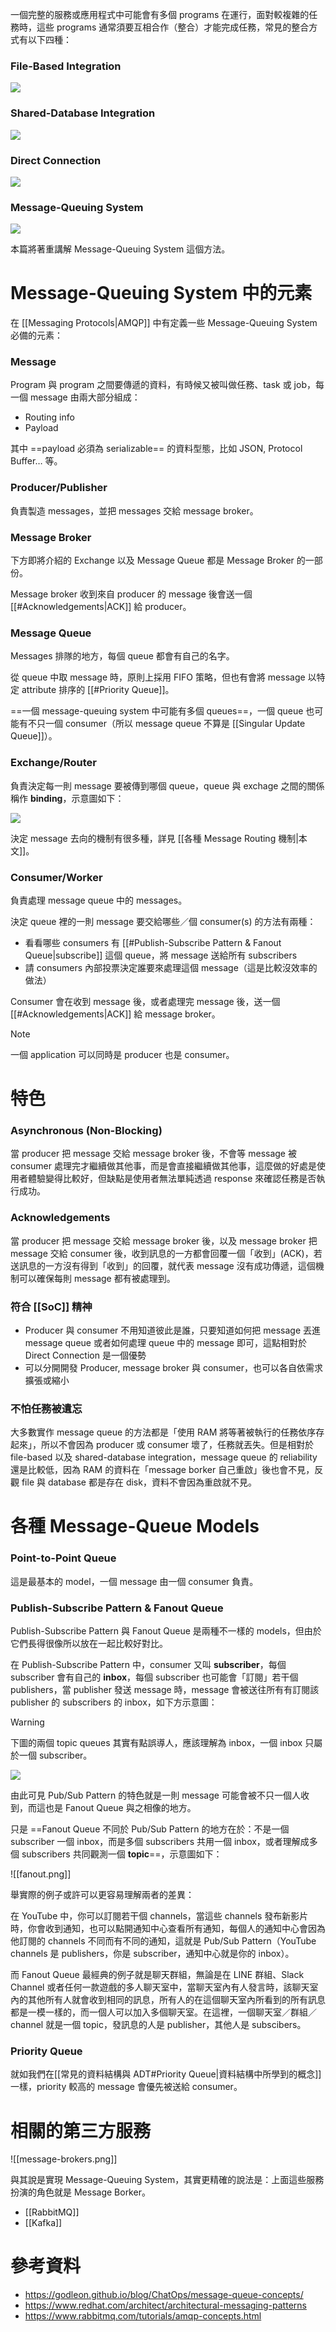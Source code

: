 一個完整的服務或應用程式中可能會有多個 programs 在運行，面對較複雜的任務時，這些 programs 通常須要互相合作（整合）才能完成任務，常見的整合方式有以下四種：

### File-Based Integration

![](<https://raw.githubusercontent.com/Jamison-Chen/KM-software/master/img/message-queue_file-based-integration.png>)

### Shared-Database Integration

![](<https://raw.githubusercontent.com/Jamison-Chen/KM-software/master/img/message-queue_shared-db-integration.png>)

### Direct Connection

![](<https://raw.githubusercontent.com/Jamison-Chen/KM-software/master/img/message-queue_direct-connection-integration.png>)

### Message-Queuing System

![](<https://raw.githubusercontent.com/Jamison-Chen/KM-software/master/img/message-queue_message-broker-integration.png>)

本篇將著重講解 Message-Queuing System 這個方法。

# Message-Queuing System 中的元素

在 [[Messaging Protocols|AMQP]] 中有定義一些 Message-Queuing System 必備的元素：

### Message

Program 與 program 之間要傳遞的資料，有時候又被叫做任務、task 或 job，每一個 message 由兩大部分組成：

- Routing info
- Payload

其中 ==payload 必須為 serializable== 的資料型態，比如 JSON, Protocol Buffer… 等。

### Producer/Publisher

負責製造 messages，並把 messages 交給 message broker。

### Message Broker

下方即將介紹的 Exchange 以及 Message Queue 都是 Message Broker 的一部份。

Message broker 收到來自 producer 的 message 後會送一個 [[#Acknowledgements|ACK]] 給 producer。

### Message Queue

Messages 排隊的地方，每個 queue 都會有自己的名字。

從 queue 中取 message 時，原則上採用 FIFO 策略，但也有會將 message 以特定 attribute 排序的 [[#Priority Queue]]。

==一個 message-queuing system 中可能有多個 queues==，一個 queue 也可能有不只一個 consumer（所以 message queue 不算是 [[Singular Update Queue]]）。

### Exchange/Router

負責決定每一則 message 要被傳到哪個 queue，queue 與 exchage 之間的關係稱作 **binding**，示意圖如下：

![](<https://raw.githubusercontent.com/Jamison-Chen/KM-software/master/img/message-queue_concept-binding.png>)

決定 message 去向的機制有很多種，詳見 [[各種 Message Routing 機制|本文]]。

### Consumer/Worker

負責處理 message queue 中的 messages。

決定 queue 裡的一則 message 要交給哪些／個 consumer(s) 的方法有兩種：

- 看看哪些 consumers 有 [[#Publish-Subscribe Pattern & Fanout Queue|subscribe]] 這個 queue，將 message 送給所有 subscribers
- 請 consumers 內部投票決定誰要來處理這個 message（這是比較沒效率的做法）

Consumer 會在收到 message 後，或者處理完 message 後，送一個 [[#Acknowledgements|ACK]] 給 message broker。

>[!Note]
>一個 application 可以同時是 producer 也是 consumer。

# 特色

### Asynchronous (Non-Blocking)

當 producer 把 message 交給 message broker 後，不會等 message 被 consumer 處理完才繼續做其他事，而是會直接繼續做其他事，這麼做的好處是使用者體驗變得比較好，但缺點是使用者無法單純透過 response 來確認任務是否執行成功。

### Acknowledgements

當 producer 把 message 交給 message broker 後，以及 message broker 把 message 交給 consumer 後，收到訊息的一方都會回覆一個「收到」(ACK)，若送訊息的一方沒有得到「收到」的回覆，就代表 message 沒有成功傳遞，這個機制可以確保每則 message 都有被處理到。

### 符合 [[SoC]] 精神

- Producer 與 consumer 不用知道彼此是誰，只要知道如何把 message 丟進 message queue 或者如何處理 queue 中的 message 即可，這點相對於 Direct Connection 是一個優勢
- 可以分開開發 Producer, message broker 與 consumer，也可以各自依需求擴張或縮小

### 不怕任務被遺忘

大多數實作 message queue 的方法都是「使用 RAM 將等著被執行的任務依序存起來」，所以不會因為 producer 或 consumer 壞了，任務就丟失。但是相對於 file-based 以及 shared-database integration，message queue 的 reliability 還是比較低，因為 RAM 的資料在「message borker 自己重啟」後也會不見，反觀 file 與 database 都是存在 disk，資料不會因為重啟就不見。

# 各種 Message-Queue Models

### Point-to-Point Queue

這是最基本的 model，一個 message 由一個 consumer 負責。

### Publish-Subscribe Pattern & Fanout Queue

Publish-Subscribe Pattern 與 Fanout Queue 是兩種不一樣的 models，但由於它們長得很像所以放在一起比較好對比。

在 Publish-Subscribe Pattern 中，consumer 又叫 **subscriber**，每個 subscriber 會有自己的 **inbox**，每個 subscriber 也可能會「訂閱」若干個 publishers，當 publisher 發送 message 時，message 會被送往所有有訂閱該 publisher 的 subscribers 的 inbox，如下方示意圖：

>[!Warning]
>下圖的兩個 topic queues 其實有點誤導人，應該理解為 inbox，一個 inbox 只屬於一個 subscriber。

![](<https://raw.githubusercontent.com/Jamison-Chen/KM-software/master/img/PubSub.png>)

由此可見 Pub/Sub Pattern 的特色就是一則 message 可能會被不只一個人收到，而這也是 Fanout Queue 與之相像的地方。

只是 ==Fanout Queue 不同於 Pub/Sub Pattern 的地方在於：不是一個 subscriber 一個 inbox，而是多個 subscribers 共用一個 inbox，或者理解成多個 subscribers 共同觀測一個 **topic**==，示意圖如下：

![[fanout.png]]

舉實際的例子或許可以更容易理解兩者的差異：

在 YouTube 中，你可以訂閱若干個 channels，當這些 channels 發布新影片時，你會收到通知，也可以點開通知中心查看所有通知，每個人的通知中心會因為他訂閱的 channels 不同而有不同的通知，這就是 Pub/Sub Pattern（YouTube channels 是 publishers，你是 subscriber，通知中心就是你的 inbox）。

而 Fanout Queue 最經典的例子就是聊天群組，無論是在 LINE 群組、Slack Channel 或者任何一款遊戲的多人聊天室中，當聊天室內有人發言時，該聊天室內的其他所有人就會收到相同的訊息，所有人的在這個聊天室內所看到的所有訊息都是一模一樣的，而一個人可以加入多個聊天室。在這裡，一個聊天室／群組／channel 就是一個 topic，發訊息的人是 publisher，其他人是 subscibers。

### Priority Queue

就如我們在[[常見的資料結構與 ADT#Priority Queue|資料結構中所學到的概念]]一樣，priority 較高的 message 會優先被送給 consumer。

# 相關的第三方服務

![[message-brokers.png]]

與其說是實現 Message-Queuing System，其實更精確的說法是：上面這些服務扮演的角色就是 Message Borker。

- [[RabbitMQ]]
- [[Kafka]]

# 參考資料

- <https://godleon.github.io/blog/ChatOps/message-queue-concepts/>
- <https://www.redhat.com/architect/architectural-messaging-patterns>
- <https://www.rabbitmq.com/tutorials/amqp-concepts.html>
